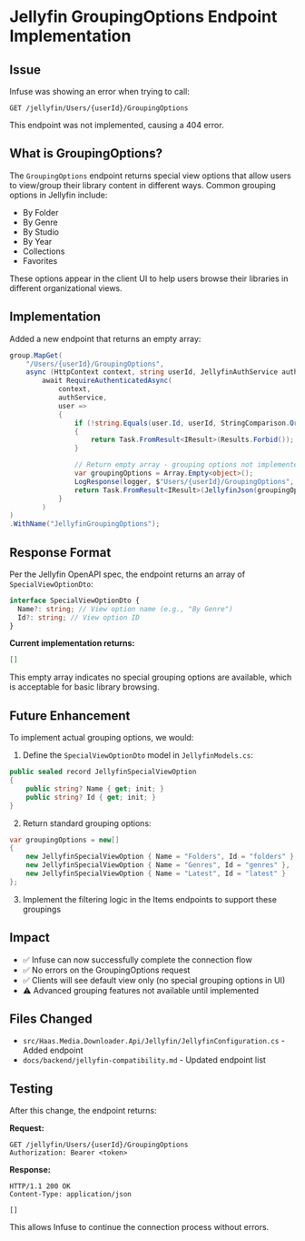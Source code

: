 # Jellyfin GroupingOptions Endpoint Implementation

## Issue

Infuse was showing an error when trying to call:

```
GET /jellyfin/Users/{userId}/GroupingOptions
```

This endpoint was not implemented, causing a 404 error.

## What is GroupingOptions?

The `GroupingOptions` endpoint returns special view options that allow users to view/group their library content in different ways. Common grouping options in Jellyfin include:

- By Folder
- By Genre
- By Studio
- By Year
- Collections
- Favorites

These options appear in the client UI to help users browse their libraries in different organizational views.

## Implementation

Added a new endpoint that returns an empty array:

```csharp
group.MapGet(
    "/Users/{userId}/GroupingOptions",
    async (HttpContext context, string userId, JellyfinAuthService authService, ILogger<JellyfinService> logger) =>
        await RequireAuthenticatedAsync(
            context,
            authService,
            user =>
            {
                if (!string.Equals(user.Id, userId, StringComparison.OrdinalIgnoreCase))
                {
                    return Task.FromResult<IResult>(Results.Forbid());
                }

                // Return empty array - grouping options not implemented yet
                var groupingOptions = Array.Empty<object>();
                LogResponse(logger, $"Users/{userId}/GroupingOptions", groupingOptions);
                return Task.FromResult<IResult>(JellyfinJson(groupingOptions));
            }
        )
)
.WithName("JellyfinGroupingOptions");
```

## Response Format

Per the Jellyfin OpenAPI spec, the endpoint returns an array of `SpecialViewOptionDto`:

```typescript
interface SpecialViewOptionDto {
  Name?: string; // View option name (e.g., "By Genre")
  Id?: string; // View option ID
}
```

**Current implementation returns:**

```json
[]
```

This empty array indicates no special grouping options are available, which is acceptable for basic library browsing.

## Future Enhancement

To implement actual grouping options, we would:

1. Define the `SpecialViewOptionDto` model in `JellyfinModels.cs`:

```csharp
public sealed record JellyfinSpecialViewOption
{
    public string? Name { get; init; }
    public string? Id { get; init; }
}
```

2. Return standard grouping options:

```csharp
var groupingOptions = new[]
{
    new JellyfinSpecialViewOption { Name = "Folders", Id = "folders" },
    new JellyfinSpecialViewOption { Name = "Genres", Id = "genres" },
    new JellyfinSpecialViewOption { Name = "Latest", Id = "latest" }
};
```

3. Implement the filtering logic in the Items endpoints to support these groupings

## Impact

- ✅ Infuse can now successfully complete the connection flow
- ✅ No errors on the GroupingOptions request
- ✅ Clients will see default view only (no special grouping options in UI)
- ⚠️ Advanced grouping features not available until implemented

## Files Changed

- `src/Haas.Media.Downloader.Api/Jellyfin/JellyfinConfiguration.cs` - Added endpoint
- `docs/backend/jellyfin-compatibility.md` - Updated endpoint list

## Testing

After this change, the endpoint returns:

**Request:**

```http
GET /jellyfin/Users/{userId}/GroupingOptions
Authorization: Bearer <token>
```

**Response:**

```http
HTTP/1.1 200 OK
Content-Type: application/json

[]
```

This allows Infuse to continue the connection process without errors.
